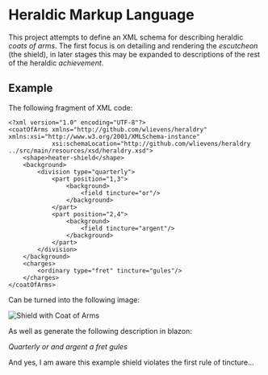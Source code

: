 # Heraldic Markup Language

This project attempts to define an XML schema for describing heraldic *coats of arms*. The first focus is on detailing
and rendering the *escutcheon* (the shield), in later stages this may be expanded to descriptions of the rest of the
heraldic *achievement*.

## Example

The following fragment of XML code:

    <?xml version="1.0" encoding="UTF-8"?>
    <coatOfArms xmlns="http://github.com/wlievens/heraldry" xmlns:xsi="http://www.w3.org/2001/XMLSchema-instance"
                xsi:schemaLocation="http://github.com/wlievens/heraldry ../src/main/resources/xsd/heraldry.xsd">
        <shape>heater-shield</shape>
        <background>
            <division type="quarterly">
                <part position="1,3">
                    <background>
                        <field tincture="or"/>
                    </background>
                </part>
                <part position="2,4">
                    <background>
                        <field tincture="argent"/>
                    </background>
                </part>
            </division>
        </background>
        <charges>
            <ordinary type="fret" tincture="gules"/>
        </charges>
    </coatOfArms>

Can be turned into the following image:

![Shield with Coat of Arms](https://cdn.rawgit.com/wlievens/hml/master/examples/output/example018.svg)

As well as generate the following description in blazon:

*Quarterly or and argent a fret gules*

And yes, I am aware this example shield violates the first rule of tincture...